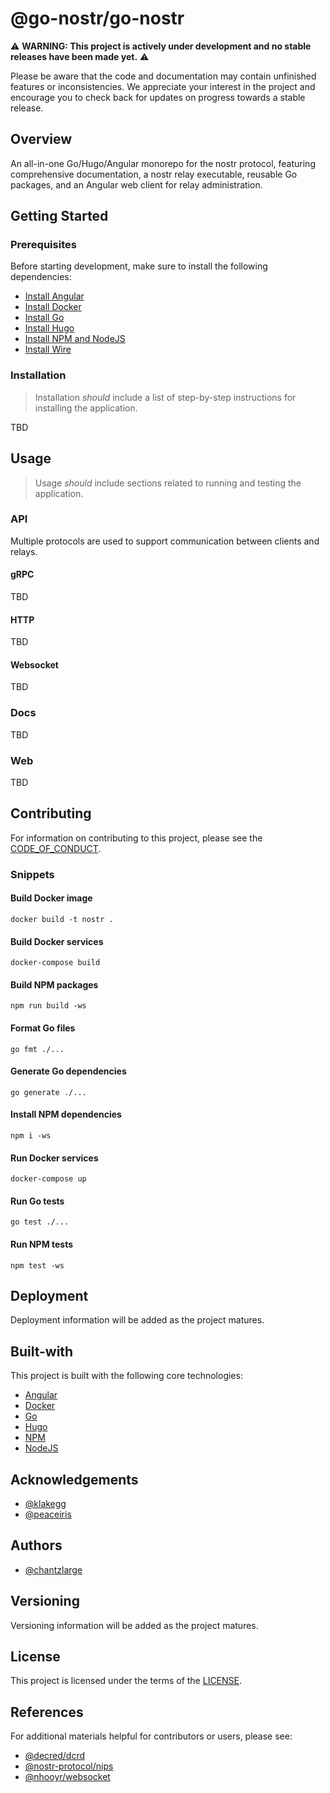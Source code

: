 # @go-nostr/go-nostr

⚠️ **WARNING: This project is actively under development and no stable releases have been made yet.** ⚠️

Please be aware that the code and documentation may contain unfinished features or inconsistencies. We appreciate your interest in the project and encourage you to check back for updates on progress towards a stable release.

## Overview

An all-in-one Go/Hugo/Angular monorepo for the nostr protocol, featuring comprehensive documentation, a nostr relay executable, reusable Go packages, and an Angular web client for relay administration.

## Getting Started

### Prerequisites

Before starting development, make sure to install the following dependencies:

- [Install Angular](https://angular.io/guide/setup-local)
- [Install Docker](https://docs.docker.com/engine/install/)
- [Install Go](https://go.dev/doc/install)
- [Install Hugo](https://gohugo.io/installation/)
- [Install NPM and NodeJS](https://docs.npmjs.com/downloading-and-installing-node-js-and-npm)
- [Install Wire](https://github.com/google/wire#installing)

### Installation

> Installation _should_ include a list of step-by-step instructions for installing the application.

TBD

## Usage

> Usage _should_ include sections related to running and testing the application.

### API

Multiple protocols are used to support communication between clients and relays.

#### gRPC

TBD

#### HTTP

TBD

#### Websocket

TBD

### Docs

TBD

### Web

TBD

## Contributing

For information on contributing to this project, please see the [CODE_OF_CONDUCT](./CODE_OF_CONDUCT.md).

### Snippets

#### Build Docker image

```shell
docker build -t nostr .
```

#### Build Docker services

```shell
docker-compose build
```

#### Build NPM packages

```shell
npm run build -ws
```

#### Format Go files

```shell
go fmt ./...
```

#### Generate Go dependencies

```shell
go generate ./...
```

#### Install NPM dependencies

```shell
npm i -ws
```

#### Run Docker services

```shell
docker-compose up
```

#### Run Go tests

```shell
go test ./...
```

#### Run NPM tests

```shell
npm test -ws
```

## Deployment

Deployment information will be added as the project matures.

## Built-with

This project is built with the following core technologies:

- [Angular](https://angular.io/)
- [Docker](https://docker.com/)
- [Go](https://go.dev/)
- [Hugo](https://gohugo.io/)
- [NPM](https://www.npmjs.com/)
- [NodeJS](https://nodejs.org/en)

## Acknowledgements

- [@klakegg](https://github.com/klakegg)
- [@peaceiris](https://github.com/peaceiris)

## Authors

- [@chantzlarge](https://github.com/chantzlarge)

## Versioning

Versioning information will be added as the project matures.

## License

This project is licensed under the terms of the [LICENSE](./LICENSE).

## References

For additional materials helpful for contributors or users, please see:

- [@decred/dcrd](https://github.com/decred/dcrd)
- [@nostr-protocol/nips](https://github.com/nostr-protocol/nips)
- [@nhooyr/websocket](https://github.com/nhooyr/websocket)
